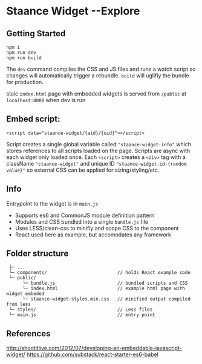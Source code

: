 # Staance Widget --Explore


## Getting Started 

```
npm i
npm run dev
npm run build

```
The `dev` command compiles the CSS and JS files and runs a watch script so changes will automatically trigger a rebundle.
`build` will uglifiy the bundle for production.

staic `index.html` page with embedded widgets is served from `/public` at `localhost:8000` when dev is run  


## Embed script:

 `<script data="staance-widget/{aid}/{uid}"></script>`

 Script creates a single global variable called `"staance-widget-info"` which stores references to all scripts loaded on the page. Scripts are async with each widget only loaded once. Each `<script>` creates a `<div>` tag with a className `"staance-widget"` and unique ID `"staance-widget-id-{random value}"` so external CSS can be applied for sizing/styling/etc.



## Info

Entrypoint to the widget is in `main.js` 

 - Supports es6 and CommonJS module definition pattern
 - Modules and CSS bundled into a single `bundle.js` file
 - Uses LESS/clean-css to minifiy and scope CSS to the component
 - React used here as example, but accomodates any framework 



## Folder structure

```
 ├─ ...
 └─ components/                          // holds React example code
 └─ public/
      └─ bundle.js                       // bundled scripts and CSS  
      └─ index.html                      // example html page with widget embeded
      └─ staance-widget-styles.min.css   // minified output compiled from less
 └─ styles/                              // Less files
 └─ main.js                              // entry point
```


## References            
http://shootitlive.com/2012/07/developing-an-embeddable-javascript-widget/
https://github.com/substack/react-starter-es6-babel
